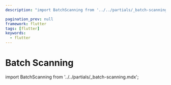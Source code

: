 ```yaml
---
description: "import BatchScanning from '../../partials/_batch-scanning.mdx';                                                                                                "

pagination_prev: null
framework: flutter
tags: [flutter]
keywords:
  - flutter
---
```


# Batch Scanning

import BatchScanning from '../../partials/_batch-scanning.mdx';

<BatchScanning/>